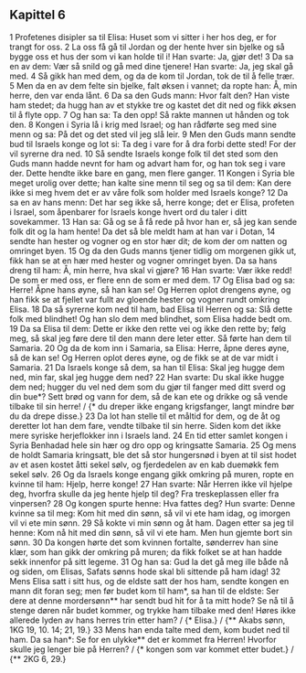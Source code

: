 ## Kapittel 6

1 Profetenes disipler sa til Elisa: Huset som vi sitter i her hos deg, er for trangt for oss.
2 La oss få gå til Jordan og der hente hver sin bjelke og så bygge oss et hus der som vi kan holde til i! Han svarte: Ja, gjør det!
3 Da sa en av dem: Vær så snild og gå med dine tjenere! Han svarte: Ja, jeg skal gå med.
4 Så gikk han med dem, og da de kom til Jordan, tok de til å felle trær.
5 Men da en av dem felte sin bjelke, falt øksen i vannet; da ropte han: Å, min herre, den var enda lånt.
6 Da sa den Guds mann: Hvor falt den? Han viste ham stedet; da hugg han av et stykke tre og kastet det dit ned og fikk øksen til å flyte opp.
7 Og han sa: Ta den opp! Så rakte mannen ut hånden og tok den.
8 Kongen i Syria lå i krig med Israel; og han rådførte seg med sine menn og sa: På det og det sted vil jeg slå leir.
9 Men den Guds mann sendte bud til Israels konge og lot si: Ta deg i vare for å dra forbi dette sted! For der vil syrerne dra ned.
10 Så sendte Israels konge folk til det sted som den Guds mann hadde nevnt for ham og advart ham for, og han tok seg i vare der. Dette hendte ikke bare en gang, men flere ganger.
11 Kongen i Syria ble meget urolig over dette; han kalte sine menn til seg og sa til dem: Kan dere ikke si meg hvem det er av våre folk som holder med Israels konge?
12 Da sa en av hans menn: Det har seg ikke så, herre konge; det er Elisa, profeten i Israel, som åpenbarer for Israels konge hvert ord du taler i ditt sovekammer.
13 Han sa: Gå og se å få rede på hvor han er, så jeg kan sende folk dit og la ham hente! Da det så ble meldt ham at han var i Dotan,
14 sendte han hester og vogner og en stor hær dit; de kom der om natten og omringet byen.
15 Og da den Guds manns tjener tidlig om morgenen gikk ut, fikk han se at en hær med hester og vogner omringet byen. Da sa hans dreng til ham: Å, min herre, hva skal vi gjøre?
16 Han svarte: Vær ikke redd! De som er med oss, er flere enn de som er med dem.
17 Og Elisa bad og sa: Herre! Åpne hans øyne, så han kan se! Og Herren oplot drengens øyne, og han fikk se at fjellet var fullt av gloende hester og vogner rundt omkring Elisa.
18 Da så syrerne kom ned til ham, bad Elisa til Herren og sa: Slå dette folk med blindhet! Og han slo dem med blindhet, som Elisa hadde bedt om.
19 Da sa Elisa til dem: Dette er ikke den rette vei og ikke den rette by; følg meg, så skal jeg føre dere til den mann dere leter etter. Så førte han dem til Samaria.
20 Og da de kom inn i Samaria, sa Elisa: Herre, åpne deres øyne, så de kan se! Og Herren oplot deres øyne, og de fikk se at de var midt i Samaria.
21 Da Israels konge så dem, sa han til Elisa: Skal jeg hugge dem ned, min far, skal jeg hugge dem ned?
22 Han svarte: Du skal ikke hugge dem ned; hugger du vel ned dem som du gjør til fanger med ditt sverd og din bue*? Sett brød og vann for dem, så de kan ete og drikke og så vende tilbake til sin herre! / {* du dreper ikke engang krigsfanger, langt mindre bør du da drepe disse.}
23 Da lot han stelle til et måltid for dem, og de åt og deretter lot han dem fare, vendte tilbake til sin herre. Siden kom det ikke mere syriske herjeflokker inn i Israels land.
24 En tid etter samlet kongen i Syria Benhadad hele sin hær og dro opp og kringsatte Samaria.
25 Og mens de holdt Samaria kringsatt, ble det så stor hungersnød i byen at til sist hodet av et asen kostet åtti sekel sølv, og fjerdedelen av en kab duemøkk fem sekel sølv.
26 Og da Israels konge engang gikk omkring på muren, ropte en kvinne til ham: Hjelp, herre konge!
27 Han svarte: Når Herren ikke vil hjelpe deg, hvorfra skulle da jeg hente hjelp til deg? Fra treskeplassen eller fra vinpersen?
28 Og kongen spurte henne: Hva fattes deg? Hun svarte: Denne kvinne sa til meg: Kom hit med din sønn, så vil vi ete ham idag, og imorgen vil vi ete min sønn.
29 Så kokte vi min sønn og åt ham. Dagen etter sa jeg til henne: Kom nå hit med din sønn, så vil vi ete ham. Men hun gjemte bort sin sønn.
30 Da kongen hørte det som kvinnen fortalte, sønderrev han sine klær, som han gikk der omkring på muren; da fikk folket se at han hadde sekk innenfor på sitt legeme.
31 Og han sa: Gud la det gå meg ille både nå og siden, om Elisas, Safats sønns hode skal bli sittende på ham idag!
32 Mens Elisa satt i sitt hus, og de eldste satt der hos ham, sendte kongen en mann dit foran seg; men før budet kom til ham*, sa han til de eldste: Ser dere at denne mordersønn** har sendt bud hit for å ta mitt hode? Se nå til å stenge døren når budet kommer, og trykke ham tilbake med den! Høres ikke allerede lyden av hans herres trin etter ham? / {* Elisa.} / {** Akabs sønn, 1KG 19, 10. 14; 21, 19.}
33 Mens han enda talte med dem, kom budet ned til ham. Da sa han*: Se for en ulykke** det er kommet fra Herren! Hvorfor skulle jeg lenger bie på Herren? / {* kongen som var kommet etter budet.} / {** 2KG 6, 29.}
